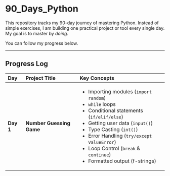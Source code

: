 # 90_Days_Python
This repository tracks my 90-day journey of mastering Python.
Instead of simple exercises, I am building one practical project or tool every single day. My goal is to master by *doing*.

You can follow my progress below.

---

## Progress Log
| Day | Project Title | Key Concepts |
| :--- | :--- | :--- |
| **Day 1** | **Number Guessing Game** | <ul><li>Importing modules (<code>import random</code>)</li><li><code>while</code> loops </li><li>Conditional statements (<code>if/elif/else</code>)</li><li>Getting user data (<code>input()</code>)</li><li>Type Casting (<code>int()</code>)</li><li>Error Handling (<code>try/except ValueError</code>)</li><li>Loop Control (<code>break</code> & <code>continue</code>)</li><li>Formatted output (f-strings)</li></ul> |
